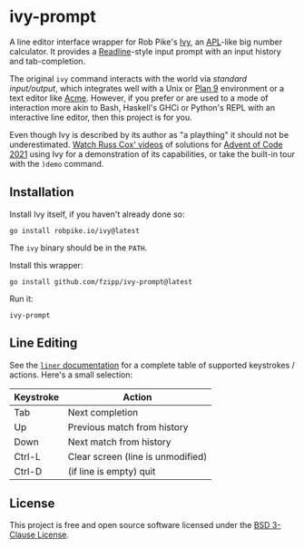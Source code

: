 # ivy-prompt

A line editor interface wrapper for Rob Pike's [Ivy](https://github.com/robpike/ivy),
an [APL](https://tryapl.org/)-like big number calculator. It provides a
[Readline](https://tiswww.case.edu/php/chet/readline/rltop.html)-style input
prompt with an input history and tab-completion.

The original `ivy` command interacts with the world via _standard input/output_,
which integrates well with a Unix or
[Plan 9](https://p9f.org) environment or a  text editor like
[Acme](https://research.swtch.com/acme).
However, if you prefer or are used to a mode of interaction more akin to Bash,
Haskell's GHCi or Python's REPL with an interactive line editor, then this
project is for you.

Even though Ivy is described by its author as "a plaything" it should not
be underestimated.
[Watch Russ Cox' videos](https://www.youtube.com/playlist?list=PLrwpzH1_9ufMLOB6BAdzO08Qx-9jHGfGg)
of solutions for [Advent of Code 2021](https://adventofcode.com/2021)
using Ivy for a demonstration of its capabilities, or take the built-in
tour with the `)demo` command.

## Installation

Install Ivy itself, if you haven't already done so:

```
go install robpike.io/ivy@latest
```

The `ivy` binary should be in the `PATH`.

Install this wrapper:

```
go install github.com/fzipp/ivy-prompt@latest
```

Run it:

```
ivy-prompt
```

## Line Editing

See the [`liner` documentation](https://github.com/peterh/liner#line-editing) for
a complete table of supported keystrokes / actions. Here's a small selection:

| Keystroke | Action                            |
|-----------|-----------------------------------|
| Tab       | Next completion                   |
| Up        | Previous match from history       |
| Down      | Next match from history           |
| Ctrl-L    | Clear screen (line is unmodified) |
| Ctrl-D    | (if line is empty) quit           |

## License

This project is free and open source software licensed under the
[BSD 3-Clause License](LICENSE).
